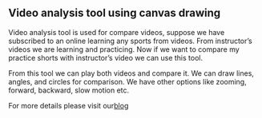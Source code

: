 ## Video analysis tool using canvas drawing

Video analysis tool is used for compare videos, suppose we have subscribed to an online learning any sports from videos. From instructor’s videos we are learning and practicing. Now if we want to compare my practice shorts with instructor’s video we can use this tool. 

From this tool we can play both videos and compare it. We can draw lines, angles, and circles for comparison. We have other options like zooming, forward, backward, slow motion etc.


For more details please visit our[blog](https://www.google.com)
